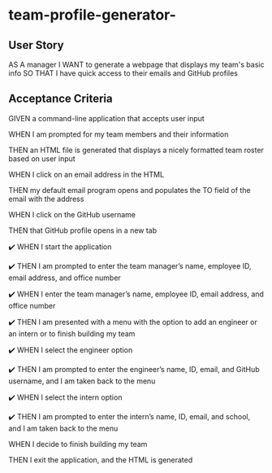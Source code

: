 # team-profile-generator-

## User Story

AS A manager
I WANT to generate a webpage that displays my team's basic info
SO THAT I have quick access to their emails and GitHub profiles

## Acceptance Criteria

GIVEN a command-line application that accepts user input

WHEN I am prompted for my team members and their information

THEN an HTML file is generated that displays a nicely formatted team roster based on user input


WHEN I click on an email address in the HTML

THEN my default email program opens and populates the TO field of the email with the address


WHEN I click on the GitHub username

THEN that GitHub profile opens in a new tab


✔️ WHEN I start the application

✔️ THEN I am prompted to enter the team manager’s name, employee ID, email address, and office number


✔️ WHEN I enter the team manager’s name, employee ID, email address, and office number

✔️ THEN I am presented with a menu with the option to add an engineer or an intern or to finish building my team


✔️ WHEN I select the engineer option

✔️ THEN I am prompted to enter the engineer’s name, ID, email, and GitHub username, and I am taken back to the menu


✔️ WHEN I select the intern option

✔️ THEN I am prompted to enter the intern’s name, ID, email, and school, and I am taken back to the menu



WHEN I decide to finish building my team

THEN I exit the application, and the HTML is generated
